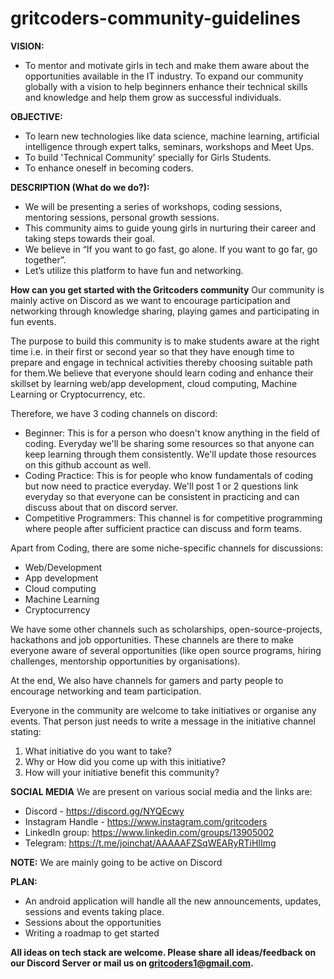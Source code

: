 # gritcoders-community-guidelines

**VISION:**
- To mentor and motivate girls in tech and make them aware about the opportunities available in the IT industry. To expand our community globally with a vision to     help beginners enhance their technical skills and knowledge and help them grow as successful individuals. 


**OBJECTIVE:**
- To learn new technologies like data science, machine learning, artificial intelligence through expert talks, seminars, workshops and Meet Ups.
- To build 'Technical Community' specially for Girls Students.
- To enhance oneself in becoming coders.

**DESCRIPTION (What do we do?):**
- We will be presenting a series of workshops, coding sessions, mentoring sessions, personal growth sessions.
- This community aims to guide young girls in nurturing their career and taking steps towards their goal. 
- We believe in “If you want to go fast, go alone. If you want to go far, go together”.
- Let’s utilize this platform to have fun and networking.

**How can you get started with the Gritcoders community**
Our community is mainly active on Discord as we want to encourage participation and networking through knowledge sharing, playing games and participating in fun events.

The purpose to build this community is to make students aware at the right time i.e. in their first or second year so that they have enough time to prepare and engage in technical activities thereby choosing suitable path for them.We believe that everyone should learn coding and enhance their skillset by learning web/app development, cloud computing, Machine Learning or Cryptocurrency, etc.

Therefore, we have 3 coding channels on discord:
 - Beginner: This is for a person who doesn't know anything in the field of coding. Everyday we'll be sharing some resources so that anyone can keep learning through them consistently. We'll update those resources on this github account as well.
 - Coding Practice: This is for people who know fundamentals of coding but now need to practice everyday. We'll post 1 or 2 questions link everyday so that everyone can be consistent in practicing and can discuss about that on discord server.
 - Competitive Programmers: This channel is for competitive programming where people after sufficient practice can discuss and form teams.
 
Apart from Coding, there are some niche-specific channels for discussions:
- Web/Development
- App development
- Cloud computing
- Machine Learning
- Cryptocurrency

We have some other channels such as scholarships, open-source-projects, hackathons and job opportunities. These channels are there to make everyone aware of several opportunities (like open source programs, hiring challenges, mentorship opportunities by organisations).

At the end, We also have channels for gamers and party people to encourage networking and team participation.

Everyone in the community are welcome to take initiatives or organise any events. That person just needs to write a message in the initiative channel stating:
1) What initiative do you want to take?
2) Why or How did you come up with this initiative?
3) How will your initiative benefit this community?

**SOCIAL MEDIA**
We are present on various social media and the links are:
- Discord - https://discord.gg/NYQEcwy
- Instagram Handle - https://www.instagram.com/gritcoders
- LinkedIn group: https://www.linkedin.com/groups/13905002
- Telegram: https://t.me/joinchat/AAAAAFZSqWEARyRTiHIImg

**NOTE:** We are mainly going to be active on Discord


**PLAN:**
* An android application will handle all the new announcements, updates, sessions and events taking place. 
* Sessions about the opportunities
* Writing a roadmap to get started


**All ideas on tech stack are welcome. Please share all ideas/feedback on our Discord Server or mail us on gritcoders1@gmail.com.**
